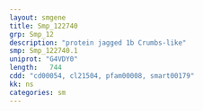 ```yaml
---
layout: smgene
title: Smp_122740
grp: Smp_12
description: "protein jagged 1b Crumbs-like"
smp: Smp_122740.1
uniprot: "G4VDY0"
length:   744
cdd: "cd00054, cl21504, pfam00008, smart00179"
kk: ns
categories: sm
---
```

